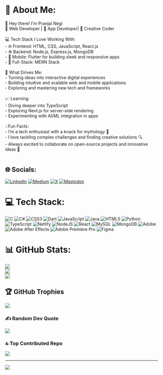 # 💫 About Me:
 👋 Hey there! I'm Pranjal Negi  <br>🌟 Web Developer | 📱 App Developer| 🎨 Creative Coder <br><br>💻 Tech Stack I Love Working With: <br>- 🌐 Frontend: HTML, CSS,  JavaScript, React.js<br>- ⚙️ Backend: Node.js, Express.js, MongoDB  <br>- 📱 Mobile: Flutter for building sleek and responsive apps  <br>- 🔄 Full-Stack: MERN Stack<br><br>🚀 What Drives Me:  <br>- Turning ideas into interactive digital experiences  <br>- Building intuitive and scalable web and mobile applications  <br>- Exploring and mastering new tech and frameworks<br>  <br>📈 Learning: <br>- Diving deeper into TypeScript<br>- Exploring Next.js for server-side rendering  <br>- Experimenting with AI/ML integration in apps  <br><br>💡Fun Facts: <br>- I’m a tech enthusiast with a knack for mythology 🏺 <br>- I love tackling complex challenges and finding creative solutions 🔍  <br>- Always excited to collaborate on open-source projects and innovative ideas 🤝  <br><br>


## 🌐 Socials:
[![LinkedIn](https://img.shields.io/badge/LinkedIn-%230077B5.svg?logo=linkedin&logoColor=white)](https://linkedin.com/in/www.linkedin.com/in/pranjal-negi555) [![Medium](https://img.shields.io/badge/Medium-12100E?logo=medium&logoColor=white)](https://medium.com/@@negipranjal555) [![X](https://img.shields.io/badge/X-black.svg?logo=X&logoColor=white)](https://x.com/@PNegi555) [![Mastodon](https://img.shields.io/badge/-MASTODON-%232B90D9?style=for-the-badge&logo=mastodon&logoColor=white)](https://mastodon.social/@PranjalNegi69) 

# 💻 Tech Stack:
![C](https://img.shields.io/badge/c-%2300599C.svg?style=for-the-badge&logo=c&logoColor=white) ![C#](https://img.shields.io/badge/c%23-%23239120.svg?style=for-the-badge&logo=csharp&logoColor=white) ![CSS3](https://img.shields.io/badge/css3-%231572B6.svg?style=for-the-badge&logo=css3&logoColor=white) ![Dart](https://img.shields.io/badge/dart-%230175C2.svg?style=for-the-badge&logo=dart&logoColor=white) ![JavaScript](https://img.shields.io/badge/javascript-%23323330.svg?style=for-the-badge&logo=javascript&logoColor=%23F7DF1E) ![Java](https://img.shields.io/badge/java-%23ED8B00.svg?style=for-the-badge&logo=openjdk&logoColor=white) ![HTML5](https://img.shields.io/badge/html5-%23E34F26.svg?style=for-the-badge&logo=html5&logoColor=white) ![Python](https://img.shields.io/badge/python-3670A0?style=for-the-badge&logo=python&logoColor=ffdd54) ![TypeScript](https://img.shields.io/badge/typescript-%23007ACC.svg?style=for-the-badge&logo=typescript&logoColor=white) ![Netlify](https://img.shields.io/badge/netlify-%23000000.svg?style=for-the-badge&logo=netlify&logoColor=#00C7B7) ![NodeJS](https://img.shields.io/badge/node.js-6DA55F?style=for-the-badge&logo=node.js&logoColor=white) ![React](https://img.shields.io/badge/react-%2320232a.svg?style=for-the-badge&logo=react&logoColor=%2361DAFB) ![MySQL](https://img.shields.io/badge/mysql-4479A1.svg?style=for-the-badge&logo=mysql&logoColor=white) ![MongoDB](https://img.shields.io/badge/MongoDB-%234ea94b.svg?style=for-the-badge&logo=mongodb&logoColor=white) ![Adobe](https://img.shields.io/badge/adobe-%23FF0000.svg?style=for-the-badge&logo=adobe&logoColor=white) ![Adobe After Effects](https://img.shields.io/badge/Adobe%20After%20Effects-9999FF.svg?style=for-the-badge&logo=Adobe%20After%20Effects&logoColor=white) ![Adobe Premiere Pro](https://img.shields.io/badge/Adobe%20Premiere%20Pro-9999FF.svg?style=for-the-badge&logo=Adobe%20Premiere%20Pro&logoColor=white) ![Figma](https://img.shields.io/badge/figma-%23F24E1E.svg?style=for-the-badge&logo=figma&logoColor=white)
# 📊 GitHub Stats:
![](https://github-readme-stats.vercel.app/api?username=Pranjal6955&theme=dark&hide_border=false&include_all_commits=true&count_private=true)<br/>
![](https://github-readme-streak-stats.herokuapp.com/?user=Pranjal6955&theme=dark&hide_border=false)<br/>
![](https://github-readme-stats.vercel.app/api/top-langs/?username=Pranjal6955&theme=dark&hide_border=false&include_all_commits=true&count_private=true&layout=compact)

## 🏆 GitHub Trophies
![](https://github-profile-trophy.vercel.app/?username=Pranjal6955&theme=default&no-frame=false&no-bg=true&margin-w=4)

### ✍️ Random Dev Quote
![](https://quotes-github-readme.vercel.app/api?type=horizontal&theme=tokyonight)

### 🔝 Top Contributed Repo
![](https://github-contributor-stats.vercel.app/api?username=Pranjal6955&limit=5&theme=dark&combine_all_yearly_contributions=true)

---
[![](https://visitcount.itsvg.in/api?id=Pranjal6955&icon=0&color=0)](https://visitcount.itsvg.in)

<!-- Proudly created with GPRM ( https://gprm.itsvg.in ) -->
